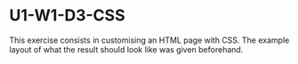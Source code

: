 # U1-W1-D3-CSS

This exercise consists in customising an HTML page with CSS. 
The example layout of what the result should look like was given beforehand.
